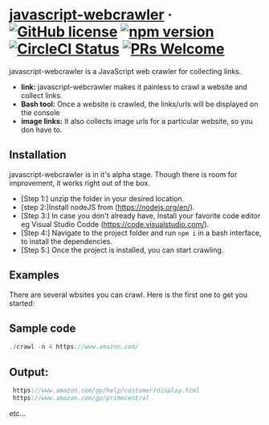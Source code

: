 # [javascript-webcrawler](https://javascript-webcrawlerjs.org/) &middot; [![GitHub license](https://img.shields.io/badge/license-MIT-blue.svg)](https://github.com/facebook/javascript-webcrawler/blob/main/LICENSE) [![npm version](https://img.shields.io/npm/v/javascript-webcrawler.svg?style=flat)](https://www.npmjs.com/package/javascript-webcrawler) [![CircleCI Status](https://circleci.com/gh/facebook/javascript-webcrawler.svg?style=shield&circle-token=:circle-token)](https://circleci.com/gh/facebook/javascript-webcrawler) [![PRs Welcome](https://img.shields.io/badge/PRs-welcome-brightgreen.svg)](https://javascript-webcrawlerjs.org/docs/how-to-contribute.html#your-first-pull-request)

javascript-webcrawler is a JavaScript web crawler for collecting links.

- **link:** javascript-webcrawler makes it painless to crawl a website and collect links.
- **Bash tool:** Once a website is crawled, the links/urls will be displayed on the console
- **image links:** It also collects image urls for a particular website, so you don have to.

## Installation

javascript-webcrawler is in it's alpha stage. Though there is room for improvement, it works right out of the box.

- [Step 1:] unzip the folder in your desired location.
- [step 2:]Install nodeJS from (https://nodejs.org/en/).
- [Step 3:] In case you don't already have, Install your favorite code editor eg Visual Studio Codde (https://code.visualstudio.com/).
- [Step 4:] Navigate to the project folder and run `npm i` in a bash interface, to install the dependencies.
- [Step 5:] Once the project is installed, you can start crawling.

## Examples

There are several wbsites you can crawl. Here is the first one to get you started:

## Sample code

```jsx
./crawl -n 4 https://www.amazon.com/
```

## Output:

```jsx
 https://www.amazon.com/gp/help/customer/display.html
 https://www.amazon.com/gp/primecentral
```

etc...
